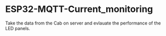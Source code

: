 # ESP32-MQTT-Current_monitoring
Take the data from the Cab on server and evlauate the performance of the LED panels.
